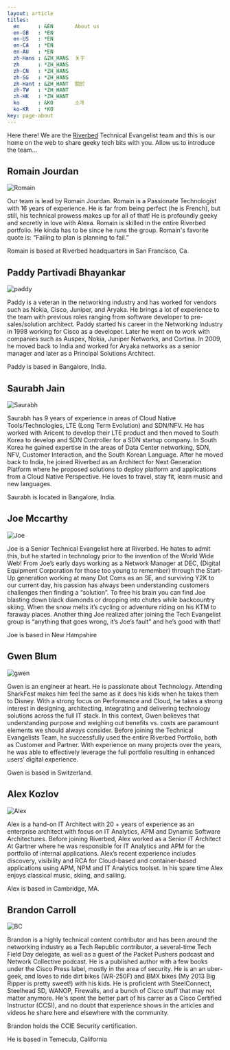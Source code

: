 ```yaml
---
layout: article
titles:
  en      : &EN       About us
  en-GB   : *EN
  en-US   : *EN
  en-CA   : *EN
  en-AU   : *EN
  zh-Hans : &ZH_HANS  关于
  zh      : *ZH_HANS
  zh-CN   : *ZH_HANS
  zh-SG   : *ZH_HANS
  zh-Hant : &ZH_HANT  關於
  zh-TW   : *ZH_HANT
  zh-HK   : *ZH_HANT
  ko      : &KO       소개
  ko-KR   : *KO
key: page-about
---
```


Here there!  We are the [Riverbed](https://www.riverbed.com) Technical Evangelist team and this is our home on the web to share geeky tech bits with you.  Allow us to introduce the team...

## Romain Jourdan

![Romain](http://drop.rvbd-te.com/Romain.png)

Our team is lead by Romain Jourdan.  Romain is a Passionate Technologist with 16 years of experience. He is far from being perfect (he is French), but still, his technical prowess makes up for all of that! He is profoundly geeky and secretly in love with Alexa. Romain is skilled in the entire Riverbed portfolio.  He kinda has to be since he runs the group. Romain's favorite quote is: “Failing to plan is planning to fail.”

Romain is based at Riverbed headquarters in San Francisco, Ca. 

## Paddy Partivadi Bhayankar

![paddy](http://drop.rvbd-te.com/paddy.png)

Paddy is a veteran in the networking industry and has worked for vendors such as Nokia, Cisco, Juniper, and Aryaka. He brings a lot of experience to the team with previous roles ranging from software developer to pre-sales/solution architect.  Paddy started his career in the Networking Industry in 1998 working for Cisco as a developer. Later he went on to work with companies such as Auspex, Nokia, Juniper Networks, and Cortina. In 2009, he moved back to India and worked for Aryaka networks as a senior manager and later as a Principal Solutions Architect.  
 
Paddy is based in Bangalore, India.

## Saurabh Jain

![Saurabh](http://drop.rvbd-te.com/Saurabh.png)

Saurabh has 9 years of experience in areas of Cloud Native Tools/Technologies, LTE (Long Term Evolution) and SDN/NFV. He has worked with Aricent to develop their LTE product and then moved to South Korea to develop and SDN Controller for a SDN startup company. In South Korea he gained expertise in the areas of Data Center networking, SDN, NFV, Customer Interaction, and the South Korean Language. After he moved back to India, he joined Riverbed as an Architect for Next Generation Platform where he proposed solutions to deploy platform and applications from a Cloud Native Perspective. He loves to travel, stay fit, learn music and new languages.

Saurabh is located in Bangalore, India. 

## Joe Mccarthy
![Joe](http://drop.rvbd-te.com/joe-2.png)

Joe is a Senior Technical Evangelist here at Riverbed. He hates to admit this, but he started in technology prior to the invention of the World Wide Web! From Joe’s early days working as a Network Manager at DEC, (Digital Equipment Corporation for those too young to remember) through the Start-Up generation working at many Dot Coms as an SE, and surviving Y2K to our current day, his passion has always been understanding customers challenges then finding a “solution”. To free his brain you can find Joe blasting down black diamonds or dropping into chutes while backcountry skiing. When the snow melts it’s cycling or adventure riding on his KTM to faraway places. Another thing Joe realized after joining the Tech Evangelist group is “anything that goes wrong, it’s Joe’s fault” and he’s good with that! 

Joe is based in New Hampshire

## Gwen Blum

![gwen](http://drop.rvbd-te.com/gwen.png)

Gwen is an engineer at heart. He is passionate about Technology. Attending SharkFest makes him feel the same as it does his kids when he takes them to Disney. With a strong focus on Performance and Cloud, he takes a strong interest in designing, architecting, integrating and delivering technology solutions across the full IT stack. In this context, Gwen believes that understanding purpose and weighing out benefits vs. costs are paramount elements we should always consider. Before joining the Technical Evangelists Team, he successfully used the entire Riverbed Portfolio, both as Customer and Partner. With experience on many projects over the years, he was able to effectively leverage the full portfolio resulting in enhanced users’ digital experience.  
 
Gwen is based in Switzerland.

## Alex Kozlov

![Alex](http://drop.rvbd-te.com/alex.jpeg)

Alex is a hand-on IT Architect with 20 + years of experience as an enterprise architect with focus on IT Analytics, APM and Dynamic Software Architectures. Before joining Riverbed, Alex worked as a Senior IT Architect At Gartner where he was responsible for IT Analytics and APM for the portfolio of internal applications. Alex’s recent experience includes discovery, visibility and RCA for Cloud-based and container-based applications using APM, NPM and IT Analytics toolset. In his spare time Alex enjoys classical music, skiing, and sailing.
 
Alex is based in Cambridge, MA.

## Brandon Carroll

![BC](http://drop.rvbd-te.com/Brandon.png)

 Brandon is a highly technical content contributor and has been around the networking industry as a Tech Republic contributor, a several-time Tech Field Day delegate, as well as a guest of the Packet Pushers podcast and Network Collective podcast.  He is a published author with a few books under the Cisco Press label, mostly in the area of security. He is an an uber-geek, and loves to ride dirt bikes (WR-250F) and BMX bikes (My 2013 Big Ripper is pretty sweet!) with his kids.  He is proficient with SteelConnect, Steelhead SD, WANOP, Firewalls, and a bunch of Cisco stuff that may not matter anymore.  He's spent the better part of his carrer as a Cisco Certified Instructor (CCSI), and no doubt that experience shows  in the articles and videos he share here and elsewhere with the community.  

Brandon holds the CCIE Security certification.


He is based in Temecula, California